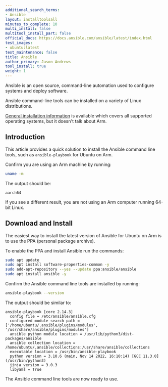 ```yaml
---
additional_search_terms:
- Ansible
layout: installtoolsall
minutes_to_complete: 10
multi_install: false
multitool_install_part: false
official_docs: https://docs.ansible.com/ansible/latest/index.html
test_images:
- ubuntu:latest
test_maintenance: false
title: Ansible
author_primary: Jason Andrews
tool_install: true
weight: 1
---
```


Ansible is an open source, command-line automation used to configure systems and deploy software.

Ansible command-line tools can be installed on a variety of Linux distributions. 

[General installation information](https://docs.ansible.com/ansible/latest/installation_guide/installation_distros.html) is available which covers all supported operating systems, but it doesn't talk about Arm. 

## Introduction

This article provides a quick solution to install the Ansible command line tools, such as `ansible-playbook` for Ubuntu on Arm.

Confirm you are using an Arm machine by running:

```bash
uname -m
```

The output should be:

```output
aarch64
```

If you see a different result, you are not using an Arm computer running 64-bit Linux.

## Download and Install

The easiest way to install the latest version of Ansible for Ubuntu on Arm is to use the PPA (personal package archive).

To enable the PPA and install Ansible run the commands:

```bash { target="ubuntu:latest" }
sudo apt update
sudo apt install software-properties-common -y
sudo add-apt-repository --yes --update ppa:ansible/ansible
sudo apt install ansible -y
```

Confirm the Ansible command line tools are installed by running: 

```bash { target="ubuntu:latest" }
ansible-playbook --version
```

The output should be similar to:

```output
ansible-playbook [core 2.14.3]
  config file = /etc/ansible/ansible.cfg
  configured module search path = ['/home/ubuntu/.ansible/plugins/modules', '/usr/share/ansible/plugins/modules']
  ansible python module location = /usr/lib/python3/dist-packages/ansible
  ansible collection location = /home/ubuntu/.ansible/collections:/usr/share/ansible/collections
  executable location = /usr/bin/ansible-playbook
  python version = 3.10.6 (main, Nov 14 2022, 16:10:14) [GCC 11.3.0] (/usr/bin/python3)
  jinja version = 3.0.3
  libyaml = True
```

The Ansible command line tools are now ready to use.
